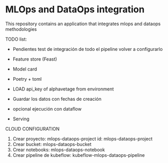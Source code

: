 # MLOps and DataOps integration

This repository contains an application that integrates mlops and dataops methodologies

TODO list:

- Pendientes test de integración de todo el pipeline volver a configurarlo
- Feature store (Feast)
- Model card
- Poetry + toml
- LOAD api_key of alphavetage from environment
- Guardar los datos con fechas de creación
- opcional ejecución con dataflow

- Serving


CLOUD CONFIGURATION

1. Crear proyecto: mlops-dataops-project   id: 	mlops-dataops-project
2. Crear bucket: mlops-dataops-bucket
3. Crear notebooks: mlops-dataops-notebook
4. Crear pipeline de kubeflow: kubeflow-mlops-dataops-pipeline
